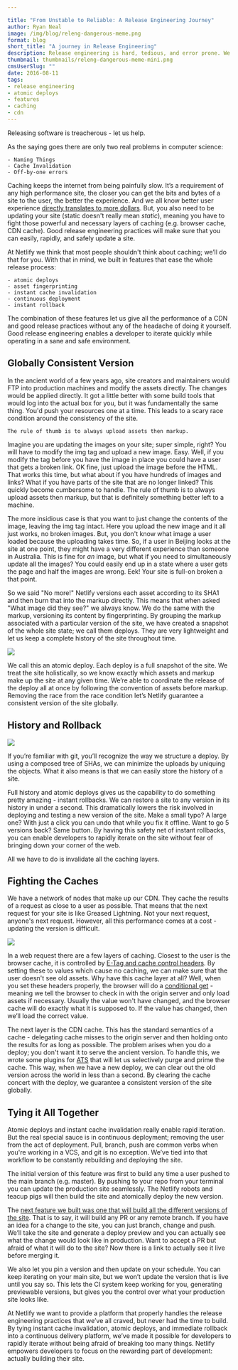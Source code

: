 ```yaml
---

title: "From Unstable to Reliable: A Release Engineering Journey"
author: Ryan Neal
image: /img/blog/releng-dangerous-meme.png
format: blog
short_title: "A journey in Release Engineering"
description: Release engineering is hard, tedious, and error prone. We help.
thumbnail: thumbnails/releng-dangerous-meme-mini.png
cmsUserSlug: ""
date: 2016-08-11
tags:
- release engineering
- atomic deploys
- features
- caching
- cdn
---
```


Releasing software is treacherous - let us help.

As the saying goes there are only two real problems in computer science:

    - Naming Things
    - Cache Invalidation
    - Off-by-one errors

Caching keeps the internet from being painfully slow. It’s a requirement of any high performance site, the closer you can get the bits and bytes of a site to the user, the better the experience. And we all know better user experience [directly translates to more dollars](http://radar.oreilly.com/2008/08/radar-theme-web-ops.html). But, you also need to be updating your site (static doesn't really mean *static*), meaning you have to fight those powerful and necessary layers of caching (e.g. browser cache, CDN cache). Good release engineering practices will make sure that you can easily, rapidly, and safely update a site.

At Netlify we think that most people shouldn't think about caching; we’ll do that for you. With that in mind, we built in features that ease the whole release process:

    - atomic deploys
    - asset fingerprinting
    - instant cache invalidation
    - continuous deployment
    - instant rollback

The combination of these features let us give all the performance of a CDN and good release practices without any of the headache of doing it yourself. Good release engineering enables a developer to iterate quickly while operating in a sane and safe environment.

## Globally Consistent Version

In the ancient world of a few years ago, site creators and maintainers would FTP into production machines and modify the assets directly. The changes would be applied directly. It got a little better with some build tools that would log into the actual box for you, but it was fundamentally the same thing. You'd push your resources one at a time. This leads to a scary race condition around the consistency of the site.


    The rule of thumb is to always upload assets then markup.


Imagine you are updating the images on your site; super simple, right? You will have to modify the img tag and upload a new image. Easy. Well, if you modify the tag before you have the image in place you could have a user that gets a broken link. OK fine, just upload the image before the HTML. That works this time, but what about if you have hundreds of images and links? What if you have parts of the site that are no longer linked? This quickly become cumbersome to handle. The rule of thumb is to always upload assets then markup, but that is definitely something better left to a machine.

The more insidious case is that you want to just change the contents of the image, leaving the img tag intact. Here you upload the new image and it all just works, no broken images. But, you don't know what image a user loaded because the uploading takes time. So, if a user in Beijing looks at the site at one point, they might have a very different experience than someone in Australia. This is fine for _an_ image, but what if you need to simultaneously update all the images? You could easily end up in a state where a user gets the page and half the images are wrong. Eek! Your site is full-on broken a that point.

So we said "No more!" Netlify versions each asset according to its SHA1 and then burn that into the markup directly. This means that when asked "What image did they see?" we always know. We do the same with the markup, versioning its content by fingerprinting. By grouping the markup associated with a particular version of the site, we have created a snapshot of the whole site state; we call them deploys. They are very lightweight and let us keep a complete history of the site throughout time.

![](/img/blog/releng-side-by-side.png)

We call this an atomic deploy. Each deploy is a full snapshot of the site. We treat the site holistically, so we know exactly which assets and markup make up the site at any given time. We’re able to coordinate the release of the deploy all at once by following the convention of assets before markup. Removing the race from the race condition let’s Netlify guarantee a consistent version of the site globally.

## History and Rollback

![](/img/blog/releng-rollback.png)

If you’re familiar with git, you’ll recognize the way we structure a deploy. By using a composed tree of SHAs, we can minimize the uploads by uniquing the objects. What it also means is that we can easily store the history of a site.

Full history and atomic deploys gives us the capability to do something pretty amazing - instant rollbacks. We can restore a site to any version in its history in under a second. This dramatically lowers the risk involved in deploying and testing a new version of the site. Make a small typo? A large one? With just a click you can undo that while you fix it offline. Want to go 5 versions back? Same button. By having this safety net of instant rollbacks, you can enable developers to rapidly iterate on the site without fear of bringing down your corner of the web.

All we have to do is invalidate all the caching layers.

## Fighting the Caches

We have a network of nodes that make up our CDN. They cache the results of a request as close to a user as possible. That means that the next request for your site is like Greased Lightning. Not your next request, anyone's next request. However, all this performance comes at a cost - updating the version is difficult.

![](/img/blog/releng-meme.jpg)

In a web request there are a few layers of caching. Closest to the user is the browser cache, it is controlled by [E-Tag and cache control headers](http://dev.mobify.com/blog/beginners-guide-to-http-cache-headers/). By setting these to values which cause no caching, we can make sure that the user doesn't see old assets. Why have this cache layer at all? Well, when you set these headers properly, the browser will do a [conditional get](https://spaces.internet2.edu/display/InCFederation/HTTP+Conditional+GET) - meaning we tell the browser to check in with the origin server and only load assets if necessary. Usually the value won't have changed, and the browser cache will do exactly what it is supposed to. If the value has changed, then we’ll load the correct value.

The next layer is the CDN cache. This has the standard semantics of a cache - delegating cache misses to the origin server and then holding onto the results for as long as possible. The problem arises when you do a deploy; you don't want it to serve the ancient version. To handle this, we wrote some plugins for [ATS](https://trafficserver.apache.org/) that will let us selectively purge and prime the cache. This way, when we have a new deploy, we can clear out the old version across the world in less than a second. By clearing the cache concert with the deploy, we guarantee a consistent version of the site globally.

## Tying it All Together

Atomic deploys and instant cache invalidation really enable rapid iteration. But the real special sauce is in continuous deployment; removing the user from the act of deployment. Pull, branch, push are common verbs when you're working in a VCS, and git is no exception. We’ve tied into that workflow to be constantly rebuilding and deploying the site.

The initial version of this feature was first to build any time a user pushed to the main branch (e.g. master). By pushing to your repo from your terminal you can update the production site seamlessly. The Netlify robots and teacup pigs will then build the site and atomically deploy the new version.

The [next feature we built was one that will build all the different versions of the site](https://www.netlify.com/blog/2016/07/20/introducing-deploy-previews). That is to say, it will build any PR or any remote branch. If you have an idea for a change to the site, you can just branch, change and push. We’ll take the site and generate a deploy preview and you can actually see what the change would look like in production. Want to accept a PR but afraid of what it will do to the site? Now there is a link to actually see it live before merging it.

We also let you pin a version and then update on your schedule. You can keep iterating on your main site, but we won’t update the version that is live until you say so. This lets the CI system keep working for you, generating previewable versions, but gives you the control over what your production site looks like.

At Netlify we want to provide a platform that properly handles the release engineering practices that we’ve all craved, but never had the time to build. By tying instant cache invalidation, atomic deploys, and immediate rollback into a continuous delivery platform, we’ve made it possible for developers to rapidly iterate without being afraid of breaking too many things. Netlify empowers developers to focus on the rewarding part of development: actually building their site.
